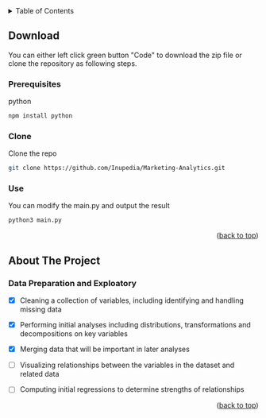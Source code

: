 <div id="top"></div>
<details>
  <summary>Table of Contents</summary>
  <ol>
  	<li>
  		<a href="#download">Download</a>
  		<ul>
  			<li><a href="#prerequisites">Prerequisites</a></li>
  			<li><a href="#clone">Clone</a></li>
        <li><a href="#use">Use</a></li>
  		</ul>
  	</li>
    <li>
      <a href="#about-the-project">About The Project</a>
      <ul>
        <li><a href="#data-preparation-and-exploatory">Data Preparation and Exploatory</a></li>
      </ul>
    </li>
  </ol>
</details>


<!-- DOWNLOAD -->
## Download

You can either left click green button "Code" to download the zip file or clone the repository as following steps.

### Prerequisites

  python
  ```sh
  npm install python
  ```

### Clone

  Clone the repo
   ```sh
   git clone https://github.com/Inupedia/Marketing-Analytics.git
   ```

### Use
  
  You can modify the main.py and output the result
  ```python
  python3 main.py
  ```

<p align="right">(<a href="#top">back to top</a>)</p>


<!-- ABOUT THE PROJECT -->
## About The Project

### Data Preparation and Exploatory

- [x] Cleaning a collection of variables, including identifying and handling missing data
- [x] Performing initial analyses including distributions, transformations and decompositions on key variables
- [x] Merging data that will be important in later analyses
- [ ] Visualizing relationships between the variables in the dataset and related data
- [ ] Computing initial regressions to determine strengths of relationships


<p align="right">(<a href="#top">back to top</a>)</p>






